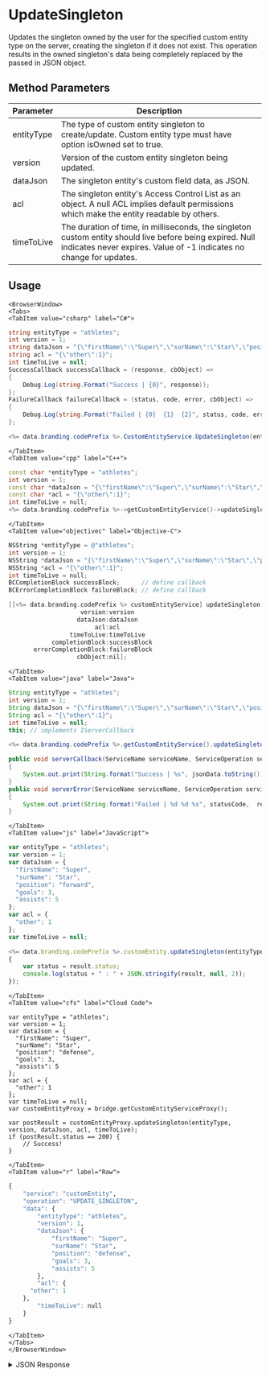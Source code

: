 # UpdateSingleton

Updates the singleton owned by the user for the specified custom entity type on the server, creating the singleton if it does not exist. This operation results in the owned singleton's data being completely replaced by the passed in JSON object.

<PartialServop service_name="customEntity" operation_name="UPDATE_SINGLETON" />

## Method Parameters
Parameter | Description
--------- | -----------
entityType | The type of custom entity singleton to create/update. Custom entity type must have option isOwned set to true. 
version | Version of the custom entity singleton being updated. 
dataJson | The singleton entity's custom field data, as JSON.
acl | The singleton entity's Access Control List as an object. A null ACL implies default permissions which make the entity readable by others.
timeToLive | The duration of time, in milliseconds, the singleton custom entity should live before being expired. Null indicates never expires. Value of -1 indicates no change for updates.

## Usage

```mdx-code-block
<BrowserWindow>
<Tabs>
<TabItem value="csharp" label="C#">
```

```csharp
string entityType = "athletes";
int version = 1;
string dataJson = "{\"firstName\":\"Super\",\"surName\":\"Star\",\"position\":\"defense\",\"goals\":3,\"assists\":5}";
string acl = "{\"other\":1}";
int timeToLive = null;
SuccessCallback successCallback = (response, cbObject) =>
{
    Debug.Log(string.Format("Success | {0}", response));
};
FailureCallback failureCallback = (status, code, error, cbObject) =>
{
    Debug.Log(string.Format("Failed | {0}  {1}  {2}", status, code, error));
};

<%= data.branding.codePrefix %>.CustomEntityService.UpdateSingleton(entityType, version, dataJson, acl, timeToLive, successCallback, failureCallback);
```

```mdx-code-block
</TabItem>
<TabItem value="cpp" label="C++">
```

```cpp
const char *entityType = "athletes";
int version = 1;
const char *dataJson = "{\"firstName\":\"Super\",\"surName\":\"Star\",\"position\":\"defense\",\"goals\":3,\"assists\":5}";
const char *acl = "{\"other\":1}";
int timeToLive = null;
<%= data.branding.codePrefix %>->getCustomEntityService()->updateSingleton(entityType, version, dataJson, acl, timeToLive, this);
```

```mdx-code-block
</TabItem>
<TabItem value="objectivec" label="Objective-C">
```

```objectivec
NSString *entityType = @"athletes";
int version = 1;
NSString *dataJson = "{\"firstName\":\"Super\",\"surName\":\"Star\",\"position\":\"defense\",\"goals\":3,\"assists\":5}";
NSString *acl = "{\"other\":1}";
int timeToLive = null;
BCCompletionBlock successBlock;      // define callback
BCErrorCompletionBlock failureBlock; // define callback

[[<%= data.branding.codePrefix %> customEntityService] updateSingleton:entityType
                    version:version
                   dataJson:dataJson
                        acl:acl
                 timeToLive:timeToLive
            completionBlock:successBlock
       errorCompletionBlock:failureBlock
                   cbObject:nil];
```

```mdx-code-block
</TabItem>
<TabItem value="java" label="Java">
```

```java
String entityType = "athletes";
int version = 1;
String dataJson = "{\"firstName\":\"Super\",\"surName\":\"Star\",\"position\":\"defense\",\"goals\":3,\"assists\":5}";
String acl = "{\"other\":1}";
int timeToLive = null;
this; // implements IServerCallback

<%= data.branding.codePrefix %>.getCustomEntityService().updateSingleton(entityType, version, dataJson, acl, timeToLive, this);

public void serverCallback(ServiceName serviceName, ServiceOperation serviceOperation, JSONObject jsonData)
{
    System.out.print(String.format("Success | %s", jsonData.toString()));
}
public void serverError(ServiceName serviceName, ServiceOperation serviceOperation, int statusCode, int reasonCode, String jsonError)
{
    System.out.print(String.format("Failed | %d %d %s", statusCode,  reasonCode, jsonError.toString()));
}
```

```mdx-code-block
</TabItem>
<TabItem value="js" label="JavaScript">
```

```javascript
var entityType = "athletes";
var version = 1;
var dataJson = {
  "firstName": "Super",
  "surName": "Star",
  "position": "forward",
  "goals": 3,
  "assists": 5
};
var acl = {
  "other": 1
};
var timeToLive = null;

<%= data.branding.codePrefix %>.customEntity.updateSingleton(entityType, version, dataJson, acl, timeToLive, result =>
{
    var status = result.status;
    console.log(status + " : " + JSON.stringify(result, null, 2));
});
```

```mdx-code-block
</TabItem>
<TabItem value="cfs" label="Cloud Code">
```

```cfscript
var entityType = "athletes";
var version = 1;
var dataJson = {
  "firstName": "Super",
  "surName": "Star",
  "position": "defense",
  "goals": 3,
  "assists": 5
};
var acl = {
  "other": 1
};
var timeToLive = null;
var customEntityProxy = bridge.getCustomEntityServiceProxy();

var postResult = customEntityProxy.updateSingleton(entityType, version, dataJson, acl, timeToLive);
if (postResult.status == 200) {
    // Success!
}
```

```mdx-code-block
</TabItem>
<TabItem value="r" label="Raw">
```

```r
{
	"service": "customEntity",
	"operation": "UPDATE_SINGLETON",
	"data": {
		"entityType": "athletes",
		"version": 1,
		"dataJson": {
			"firstName": "Super",
			"surName": "Star",
			"position": "defense",
			"goals": 3,
			"assists": 5
		},
		"acl": {
      "other": 1
    },
		"timeToLive": null
	}
}
```

```mdx-code-block
</TabItem>
</Tabs>
</BrowserWindow>
```

<details>
<summary>JSON Response</summary>

```json
{
  "data": {
    "timeToLive": null,
    "version": 2,
    "expiresAt": null,
    "updatedAt": 1591820239028
  },
  "status": 200
}
```
</details>

